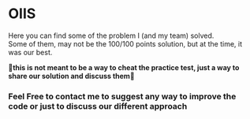 # OIIS

<p>
  Here you can find some of the problem I (and my team) solved.<br>
  Some of them, may not be the 100/100 points solution, but at the time, it was our best.<br>
</p>

🚨<b>this is not meant to be a way to cheat the practice test, just a way to share our solution and discuss them</b>🚨

### Feel Free to contact me to suggest any way to improve the code or just to discuss our different approach

